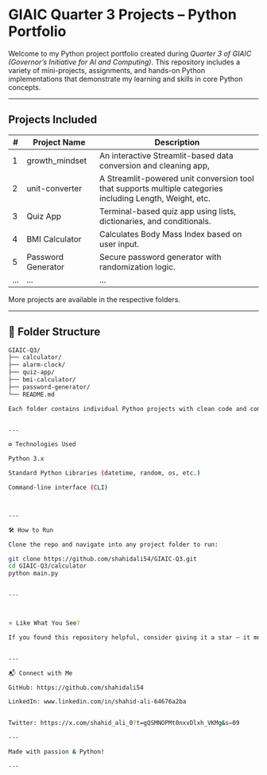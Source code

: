 # GIAIC Quarter 3 Projects – Python Portfolio

Welcome to my Python project portfolio created during *Quarter 3 of GIAIC (Governor’s Initiative for AI and Computing)*. This repository includes a variety of mini-projects, assignments, and hands-on Python implementations that demonstrate my learning and skills in core Python concepts.

---

##  Projects Included

| # | Project Name | Description |
|--|--------------|-------------|
| 1 | growth_mindset | An interactive Streamlit-based data conversion and cleaning app,  |
| 2 | unit-converter | A Streamlit-powered unit conversion tool that supports multiple categories including Length, Weight, etc.|
| 3 | Quiz App | Terminal-based quiz app using lists, dictionaries, and conditionals. |
| 4 | BMI Calculator | Calculates Body Mass Index based on user input. |
| 5 | Password Generator | Secure password generator with randomization logic. |
| ... | ... | ... |

More projects are available in the respective folders.

---

## 📂 Folder Structure

```bash
GIAIC-Q3/
├── calculator/
├── alarm-clock/
├── quiz-app/
├── bmi-calculator/
├── password-generator/
└── README.md

Each folder contains individual Python projects with clean code and comments.


---

⚙ Technologies Used

Python 3.x

Standard Python Libraries (datetime, random, os, etc.)

Command-line interface (CLI)



---

🛠 How to Run

Clone the repo and navigate into any project folder to run:

git clone https://github.com/shahidali54/GIAIC-Q3.git
cd GIAIC-Q3/calculator
python main.py


---



⭐ Like What You See?

If you found this repository helpful, consider giving it a star — it motivates me to build and share more awesome projects!


---

📬 Connect with Me

GitHub: https://github.com/shahidali54

LinkedIn: www.linkedin.com/in/shahid-ali-64676a2ba


Twitter: https://x.com/shahid_ali_0?t=gQSMNOPMt0nxvDlxh_VKMg&s=09

---

Made with passion & Python!

---

